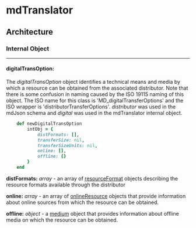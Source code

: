 # mdTranslator

## Architecture

### Internal Object
---
#### digitalTransOption:

The *digitalTransOption* object identifies a technical means and media by which a resource can be obtained from the associated distributor.  Note that there is some confusion in naming caused by the ISO 19115 naming of this object.  The ISO name for this class is 'MD_digitalTransferOptions' and the ISO wrapper is 'distributorTransferOptions'.  *distributor* was used in the mdJson schema and *digital* was used in the mdTranslator internal object.

````ruby
    def newDigitalTransOption
        intObj = {
            distFormats: [],
            transferSize: nil,
            transferSizeUnits: nil,
            online: [],
            offline: {}
        }
    end
````
__distFormats:__ *array* - an array of [resourceFormat](../mdtranslator/resourceFormat.md) objects describing the resource formats available through the distributor

__online:__ *array* - an array of [onlineResource](../mdtranslator/onlineResource.md) objects that provide information about online sources from which the resource can be obtained.

__offline:__ *object* - a [medium](../mdtranslator/medium.md) object that provides information about offline media on which the resource can be obtained.
